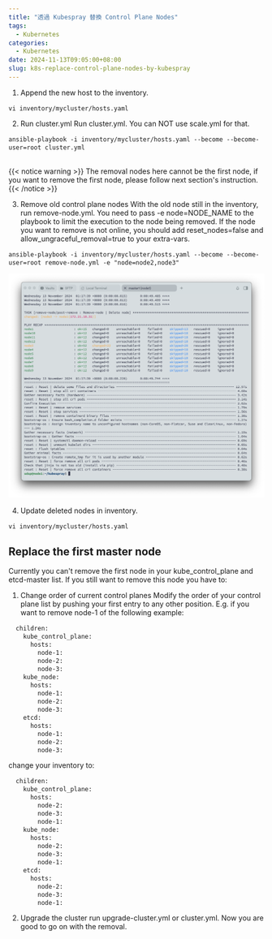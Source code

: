 ```yaml
---
title: "透過 Kubespray 替換 Control Plane Nodes"
tags:
  - Kubernetes
categories:
  - Kubernetes
date: 2024-11-13T09:05:00+08:00
slug: k8s-replace-control-plane-nodes-by-kubespray
---
```


1. Append the new host to the inventory.

```
vi inventory/mycluster/hosts.yaml
```

2. Run cluster.yml
   Run cluster.yml. You can NOT use scale.yml for that.

```
ansible-playbook -i inventory/mycluster/hosts.yaml --become --become-user=root cluster.yml
```

</br>
{{< notice warning >}}
The removal nodes here cannot be the first node, if you want to remove the first node, please follow next section's instruction.
{{< /notice >}}

3. Remove old control plane nodes
   With the old node still in the inventory, run remove-node.yml. You need to pass -e node=NODE_NAME to the playbook to limit the execution to the node being removed. If the node you want to remove is not online, you should add reset_nodes=false and allow_ungraceful_removal=true to your extra-vars.

```
ansible-playbook -i inventory/mycluster/hosts.yaml --become --become-user=root remove-node.yml -e "node=node2,node3"
```

![](result.png)

4. Update deleted nodes in inventory.

```
vi inventory/mycluster/hosts.yaml
```

## Replace the first master node

Currently you can't remove the first node in your kube_control_plane and etcd-master list. If you still want to remove this node you have to:

1. Change order of current control planes
   Modify the order of your control plane list by pushing your first entry to any other position. E.g. if you want to remove node-1 of the following example:

```
  children:
    kube_control_plane:
      hosts:
        node-1:
        node-2:
        node-3:
    kube_node:
      hosts:
        node-1:
        node-2:
        node-3:
    etcd:
      hosts:
        node-1:
        node-2:
        node-3:
```

change your inventory to:

```
  children:
    kube_control_plane:
      hosts:
        node-2:
        node-3:
        node-1:
    kube_node:
      hosts:
        node-2:
        node-3:
        node-1:
    etcd:
      hosts:
        node-2:
        node-3:
        node-1:
```

2. Upgrade the cluster
   run upgrade-cluster.yml or cluster.yml. Now you are good to go on with the removal.

